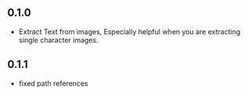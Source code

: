 ## 0.1.0

* Extract Text from images, Especially helpful when you are extracting single character images.

## 0.1.1

* fixed path references